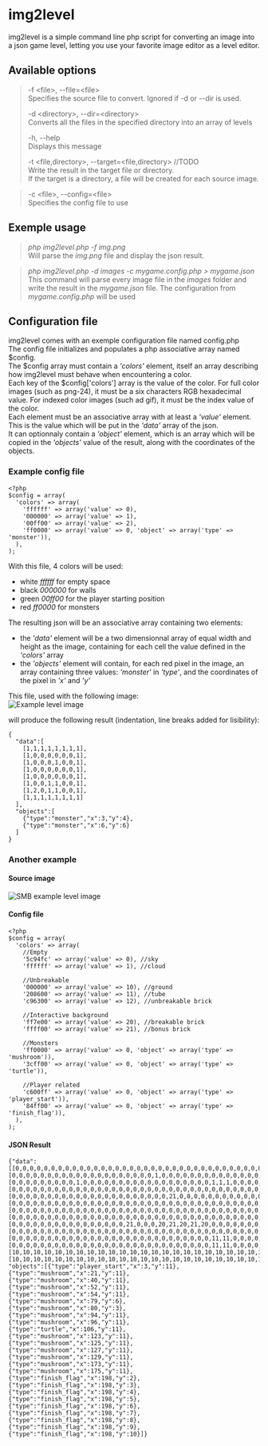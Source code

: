 img2level
=========

img2level is a simple command line php script for converting an image into a json game level, letting you use your favorite image editor as a level editor.


## Available options

> -f &lt;file>, --file=&lt;file>  
>     Specifies the source file to convert. Ignored if -d or --dir is used.
> 
> -d &lt;directory>, --dir=&lt;directory>  
>     Converts all the files in the specified directory into an array of levels
> 
> -h, --help  
>     Displays this message
> 
> -t &lt;file,directory>, --target=&lt;file,directory> //TODO  
>     Write the result in the target file or directory.  
>     If the target is a directory, a file will be created for each source image.

> -c &lt;file>, --config=&lt;file>  
>     Specifies the config file to use

## Exemple usage

> *php img2level.php -f img.png*  
Will parse the *img.png* file and display the json result.

> *php img2level.php -d images -c mygame.config.php > mygame.json*  
This command will parse every image file in the *images* folder and write the result in the *mygame.json* file.
The configuration from *mygame.config.php* will be used

## Configuration file

img2level comes with an exemple configuration file named config.php  
The config file initializes and populates a php associative array named $config.  
The $config array must contain a *'colors'* element, itself an array describing how img2level must behave when encountering a color.  
Each key of the $config['colors'] array is the value of the color. For full color images (such as png-24), it must be a six characters RGB hexadecimal value. For indexed color images (such ad gif), it must be the index value of the color.  
Each element must be an associative array with at least a *'value'* element. This is the value which will be put in the *'data'* array of the json.  
It can optionnaly contain a *'object'* element, which is an array which will be copied in the *'objects'* value of the result, along with the coordinates of the objects.

### Example config file

    <?php  
    $config = array(  
      'colors' => array(  
        'ffffff' => array('value' => 0),  
        '000000' => array('value' => 1),  
        '00ff00' => array('value' => 2),  
        'ff0000' => array('value' => 0, 'object' => array('type' => 'monster')),  
      ),  
    );

With this file, 4 colors will be used:  
- white *ffffff* for empty space
- black *000000* for walls
- green *00ff00* for the player starting position
- red *ff0000* for monsters

The resulting json will be an associative array containing two elements:  
- the *'data'* element will be a two dimensionnal array of equal width and height as the image, containing for each cell the value defined in the *'colors'* array
- the *'objects'* element will contain, for each red pixel in the image, an array containing three values: *'monster'* in *'type'*, and the coordinates of the pixel in *'x'* and *'y'*

This file, used with the following image:  
![Example level image](http://ronanl.github.com/img2level/images/example.png)

will produce the following result (indentation, line breaks added for lisibility): 

    {  
      "data":[  
        [1,1,1,1,1,1,1,1],  
        [1,0,0,0,0,0,0,1],  
        [1,0,0,0,1,0,0,1],  
        [1,0,0,0,0,0,0,1],  
        [1,0,0,0,0,0,0,1],  
        [1,0,0,1,1,0,0,1],  
        [1,2,0,1,1,0,0,1],  
        [1,1,1,1,1,1,1,1]  
      ],  
      "objects":[  
        {"type":"monster","x":3,"y":4},  
        {"type":"monster","x":6,"y":6}  
      ]  
    }  

### Another example

#### Source image
![SMB example level image](http://ronanl.github.com/img2level/examples/smb2.png)

#### Config file

    <?php
    $config = array(
      'colors' => array(
        //Empty
        '5c94fc' => array('value' => 0), //sky
        'ffffff' => array('value' => 1), //cloud

        //Unbreakable
        '000000' => array('value' => 10), //ground
        '208600' => array('value' => 11), //tube
        'c96300' => array('value' => 12), //unbreakable brick

        //Interactive background
        'ff7e00' => array('value' => 20), //breakable brick
        'ffff00' => array('value' => 21), //bonus brick

        //Monsters
        'ff0000' => array('value' => 0, 'object' => array('type' => 'mushroom')),
        '3cff00' => array('value' => 0, 'object' => array('type' => 'turtle')),

        //Player related
        'c600ff' => array('value' => 0, 'object' => array('type' => 'player_start')),
        '84ff00' => array('value' => 0, 'object' => array('type' => 'finish_flag')),
      ),
    );

#### JSON Result
    {"data":[[0,0,0,0,0,0,0,0,0,0,0,0,0,0,0,0,0,0,0,0,0,0,0,0,0,0,0,0,0,0,0,0,0,0,0,0,0,0,0,0,0,0,0,0,0,0,0,0,0,0,0,0,0,0,0,0,0,0,0,0,0,0,0,0,0,0,0,0,0,0,0,0,0,0,0,0,0,0,0,0,0,0,0,0,0,0,0,0,0,0,0,0,0,0,0,0,0,0,0,0,0,0,0,0,0,0,0,0,0,0,0,0,0,0,0,0,0,0,0,0,0,0,0,0,0,0,0,0,0,0,0,0,0,0,0,0,0,0,0,0,0,0,0,0,0,0,0,0,0,0,0,0,0,0,0,0,0,0,0,0,0,0,0,0,0,0,0,0,0,0,0,0,0,0,0,0,0,0,0,0,0,0,0,0,0,0,0,0,0,0,0,0,0,0,0,0,0,0,0,0,0,0,0,0,0,0,0,0,0,0,0],
    [0,0,0,0,0,0,0,0,0,0,0,0,0,0,0,0,0,0,0,0,1,0,0,0,0,0,0,0,0,0,0,0,0,0,0,0,0,1,1,0,0,0,0,0,0,0,0,0,0,0,0,0,0,0,0,0,0,0,0,0,0,0,0,0,0,0,0,0,1,0,0,0,0,0,0,0,0,0,0,0,0,0,0,0,0,1,1,0,0,0,0,0,0,0,0,0,0,0,0,0,0,0,0,0,0,0,0,0,0,0,0,0,0,0,0,0,1,0,0,0,0,0,0,0,0,0,0,0,0,0,0,0,0,1,1,0,0,0,0,0,0,0,0,0,0,0,0,0,0,0,0,0,0,0,0,0,0,0,0,0,0,0,0,0,1,0,0,0,0,0,0,0,0,0,0,0,0,0,0,0,0,1,1,0,0,0,0,0,0,0,0,0,0,0,0,0,0,0,0,0,0,0,0,0,0,0,0,0,0,0,0],
    [0,0,0,0,0,0,0,0,0,1,0,0,0,0,0,0,0,0,0,0,0,0,0,0,0,0,0,0,1,1,1,0,0,0,0,0,0,0,0,0,0,0,0,0,0,0,0,0,0,0,0,0,0,0,0,0,0,1,0,0,0,0,0,0,0,0,0,0,0,0,0,0,0,0,0,0,1,1,1,0,0,0,0,0,0,0,0,0,0,0,0,0,0,0,0,0,0,0,0,0,0,0,0,0,0,1,0,0,0,0,0,0,0,0,0,0,0,0,0,0,0,0,0,0,1,1,1,0,0,0,0,0,0,0,0,0,0,0,0,0,0,0,0,0,0,0,0,0,0,0,0,0,0,1,0,0,0,0,0,0,0,0,0,0,0,0,0,0,0,0,0,0,1,1,1,0,0,0,0,0,0,0,0,0,0,0,0,0,0,0,0,0,0,0,0,0,0,0,0,0,0,1,0,0,0,0,0,0,0,0,0],
    [0,0,0,0,0,0,0,0,0,0,0,0,0,0,0,0,0,0,0,0,0,0,0,0,0,0,0,0,0,0,0,0,0,0,0,0,0,0,0,0,0,0,0,0,0,0,0,0,0,0,0,0,0,0,0,0,0,0,0,0,0,0,0,0,0,0,0,0,0,0,0,0,0,0,0,0,0,0,0,0,0,0,0,0,0,0,0,0,0,0,0,0,0,0,0,0,0,0,0,0,0,0,0,0,0,0,0,0,0,0,0,0,0,0,0,0,0,0,0,0,0,0,0,0,0,0,0,0,0,0,0,0,0,0,0,0,0,0,0,0,0,0,0,0,0,0,0,0,0,0,0,0,0,0,0,0,0,0,0,0,0,0,0,0,0,0,0,0,0,0,0,0,0,0,0,0,0,0,0,0,0,0,0,0,0,0,0,0,0,0,0,0,0,0,0,0,0,0,0,0,0,0,0,0,0,0,0,0,0,0,0],
    [0,0,0,0,0,0,0,0,0,0,0,0,0,0,0,0,0,0,0,0,0,0,21,0,0,0,0,0,0,0,0,0,0,0,0,0,0,0,0,0,0,0,0,0,0,0,0,0,0,0,0,0,0,0,0,0,0,0,0,0,0,0,0,0,0,0,0,0,0,0,0,0,0,0,0,0,0,0,0,0,20,20,20,20,20,20,20,20,0,0,0,20,20,20,21,0,0,0,0,0,0,0,0,0,0,0,0,0,0,21,0,0,0,0,0,0,0,0,0,0,0,20,20,20,0,0,0,0,20,21,21,20,0,0,0,0,0,0,0,0,0,0,0,0,0,0,0,0,0,0,0,0,0,0,0,0,0,0,0,0,0,0,0,0,0,0,0,0,0,0,0,0,0,0,0,0,0,0,0,0,0,0,0,0,0,0,0,0,12,12,0,0,0,0,0,0,0,0,0,0,0,0,0,0,0,0,0,0,0,0,0],
    [0,0,0,0,0,0,0,0,0,0,0,0,0,0,0,0,0,0,0,0,0,0,0,0,0,0,0,0,0,0,0,0,0,0,0,0,0,0,0,0,0,0,0,0,0,0,0,0,0,0,0,0,0,0,0,0,0,0,0,0,0,0,0,0,0,0,0,0,0,0,0,0,0,0,0,0,0,0,0,0,0,0,0,0,0,0,0,0,0,0,0,0,0,0,0,0,0,0,0,0,0,0,0,0,0,0,0,0,0,0,0,0,0,0,0,0,0,0,0,0,0,0,0,0,0,0,0,0,0,0,0,0,0,0,0,0,0,0,0,0,0,0,0,0,0,0,0,0,0,0,0,0,0,0,0,0,0,0,0,0,0,0,0,0,0,0,0,0,0,0,0,0,0,0,0,0,0,0,0,0,0,0,0,0,0,0,0,12,12,12,0,0,0,0,0,0,0,0,0,0,0,0,0,0,0,0,0,0,0,0,0],
    [0,0,0,0,0,0,0,0,0,0,0,0,0,0,0,0,0,0,0,0,0,0,0,0,0,0,0,0,0,0,0,0,0,0,0,0,0,0,0,0,0,0,0,0,0,0,0,0,0,0,0,0,0,0,0,0,0,0,0,0,0,0,0,0,0,0,0,0,0,0,0,0,0,0,0,0,0,0,0,0,0,0,0,0,0,0,0,0,0,0,0,0,0,0,0,0,0,0,0,0,0,0,0,0,0,0,0,0,0,0,0,0,0,0,0,0,0,0,0,0,0,0,0,0,0,0,0,0,0,0,0,0,0,0,0,0,0,0,0,0,0,0,0,0,0,0,0,0,0,0,0,0,0,0,0,0,0,0,0,0,0,0,0,0,0,0,0,0,0,0,0,0,0,0,0,0,0,0,0,0,0,0,0,0,0,0,12,12,12,12,0,0,0,0,0,0,0,0,0,0,0,0,0,0,0,0,0,0,0,0,0],
    [0,0,0,0,0,0,0,0,0,0,0,0,0,0,0,0,0,0,0,0,0,0,0,0,0,0,0,0,0,0,0,0,0,0,0,0,0,0,0,0,0,0,0,0,0,0,0,0,0,0,0,0,0,0,0,0,0,0,0,0,0,0,0,0,21,0,0,0,0,0,0,0,0,0,0,0,0,0,0,0,0,0,0,0,0,0,0,0,0,0,0,0,0,0,0,0,0,0,0,0,0,0,0,0,0,0,0,0,0,0,0,0,0,0,0,0,0,0,0,0,0,0,0,0,0,0,0,0,0,0,0,0,0,0,0,0,0,0,0,0,0,0,0,0,0,0,0,0,0,0,0,0,0,0,0,0,0,0,0,0,0,0,0,0,0,0,0,0,0,0,0,0,0,0,0,0,0,0,0,0,0,0,0,0,0,12,12,12,12,12,0,0,0,0,0,0,0,0,0,0,0,0,0,20,20,20,0,0,0,0,0],
    [0,0,0,0,0,0,0,0,0,0,0,0,0,0,0,0,21,0,0,0,20,21,20,21,20,0,0,0,0,0,0,0,0,0,0,0,0,0,0,0,0,0,0,0,0,0,11,11,0,0,0,0,0,0,0,0,0,11,11,0,0,0,0,0,0,0,0,0,0,0,0,0,0,0,0,0,0,20,21,20,0,0,0,0,0,0,0,0,0,0,0,0,0,0,20,0,0,0,0,0,20,21,0,0,0,0,21,0,0,21,0,0,21,0,0,0,0,0,20,0,0,0,0,0,0,0,0,0,0,20,20,0,0,0,0,0,0,12,0,0,12,0,0,0,0,0,0,0,0,0,0,12,12,0,0,12,0,0,0,0,0,0,0,0,0,0,0,0,20,20,21,20,0,0,0,0,0,0,0,0,0,0,0,0,12,12,12,12,12,12,0,0,0,0,0,0,0,0,0,0,0,0,0,20,20,20,0,0,0,0,0],
    [0,0,0,0,0,0,0,0,0,0,0,0,0,0,0,0,0,0,0,0,0,0,0,0,0,0,0,0,0,0,0,0,0,0,0,0,0,0,11,11,0,0,0,0,0,0,11,11,0,0,0,0,0,0,0,0,0,11,11,0,0,0,0,0,0,0,0,0,0,0,0,0,0,0,0,0,0,0,0,0,0,0,0,0,0,0,0,0,0,0,0,0,0,0,0,0,0,0,0,0,0,0,0,0,0,0,0,0,0,0,0,0,0,0,0,0,0,0,0,0,0,0,0,0,0,0,0,0,0,0,0,0,0,0,0,0,12,12,0,0,12,12,0,0,0,0,0,0,0,0,12,12,12,0,0,12,12,0,0,0,0,0,0,0,0,0,0,0,0,0,0,0,0,0,0,0,0,0,0,0,0,0,0,12,12,12,12,12,12,12,0,0,0,0,0,0,0,0,0,0,0,0,20,20,20,20,20,0,0,0,0],
    [0,0,0,0,0,0,0,0,0,0,0,0,0,0,0,0,0,0,0,0,0,0,0,0,0,0,0,0,11,11,0,0,0,0,0,0,0,0,11,11,0,0,0,0,0,0,11,11,0,0,0,0,0,0,0,0,0,11,11,0,0,0,0,0,0,0,0,0,0,0,0,0,0,0,0,0,0,0,0,0,0,0,0,0,0,0,0,0,0,0,0,0,0,0,0,0,0,0,0,0,0,0,0,0,0,0,0,0,0,0,0,0,0,0,0,0,0,0,0,0,0,0,0,0,0,0,0,0,0,0,0,0,0,0,0,12,12,12,0,0,12,12,12,0,0,0,0,0,0,12,12,12,12,0,0,12,12,12,0,0,0,0,0,11,11,0,0,0,0,0,0,0,0,0,0,0,0,0,0,11,11,0,12,12,12,12,12,12,12,12,0,0,0,0,0,0,0,0,0,0,0,0,20,20,20,20,20,0,0,0,0],
    [0,0,0,0,0,0,0,0,0,0,0,0,0,0,0,0,0,0,0,0,0,0,0,0,0,0,0,0,11,11,0,0,0,0,0,0,0,0,11,11,0,0,0,0,0,0,11,11,0,0,0,0,0,0,0,0,0,11,11,0,0,0,0,0,0,0,0,0,0,0,0,0,0,0,0,0,0,0,0,0,0,0,0,0,0,0,0,0,0,0,0,0,0,0,0,0,0,0,0,0,0,0,0,0,0,0,0,0,0,0,0,0,0,0,0,0,0,0,0,0,0,0,0,0,0,0,0,0,0,0,0,0,0,0,12,12,12,12,0,0,12,12,12,12,0,0,0,0,12,12,12,12,12,0,0,12,12,12,12,0,0,0,0,11,11,0,0,0,0,0,0,0,0,0,0,0,0,0,0,11,11,12,12,12,12,12,12,12,12,12,0,0,0,0,0,0,0,0,12,0,0,0,20,20,20,20,20,0,0,0,0],
    [10,10,10,10,10,10,10,10,10,10,10,10,10,10,10,10,10,10,10,10,10,10,10,10,10,10,10,10,10,10,10,10,10,10,10,10,10,10,10,10,10,10,10,10,10,10,10,10,10,10,10,10,10,10,10,10,10,10,10,10,10,10,10,10,10,10,10,10,10,0,0,10,10,10,10,10,10,10,10,10,10,10,10,10,10,10,0,0,0,10,10,10,10,10,10,10,10,10,10,10,10,10,10,10,10,10,10,10,10,10,10,10,10,10,10,10,10,10,10,10,10,10,10,10,10,10,10,10,10,10,10,10,10,10,10,10,10,10,10,10,10,10,10,10,10,10,10,10,10,10,10,10,10,0,0,10,10,10,10,10,10,10,10,10,10,10,10,10,10,10,10,10,10,10,10,10,10,10,10,10,10,10,10,10,10,10,10,10,10,10,10,10,10,10,10,10,10,10,10,10,10,10,10,10,10,10,10,10,10,10,10],
    [10,10,10,10,10,10,10,10,10,10,10,10,10,10,10,10,10,10,10,10,10,10,10,10,10,10,10,10,10,10,10,10,10,10,10,10,10,10,10,10,10,10,10,10,10,10,10,10,10,10,10,10,10,10,10,10,10,10,10,10,10,10,10,10,10,10,10,10,10,0,0,10,10,10,10,10,10,10,10,10,10,10,10,10,10,10,0,0,0,10,10,10,10,10,10,10,10,10,10,10,10,10,10,10,10,10,10,10,10,10,10,10,10,10,10,10,10,10,10,10,10,10,10,10,10,10,10,10,10,10,10,10,10,10,10,10,10,10,10,10,10,10,10,10,10,10,10,10,10,10,10,10,10,0,0,10,10,10,10,10,10,10,10,10,10,10,10,10,10,10,10,10,10,10,10,10,10,10,10,10,10,10,10,10,10,10,10,10,10,10,10,10,10,10,10,10,10,10,10,10,10,10,10,10,10,10,10,10,10,10,10]],
    "objects":[{"type":"player_start","x":3,"y":11},
    {"type":"mushroom","x":21,"y":11},
    {"type":"mushroom","x":40,"y":11},
    {"type":"mushroom","x":52,"y":11},
    {"type":"mushroom","x":54,"y":11},
    {"type":"mushroom","x":79,"y":6},
    {"type":"mushroom","x":80,"y":3},
    {"type":"mushroom","x":94,"y":11},
    {"type":"mushroom","x":96,"y":11},
    {"type":"turtle","x":106,"y":11},
    {"type":"mushroom","x":123,"y":11},
    {"type":"mushroom","x":125,"y":11},
    {"type":"mushroom","x":127,"y":11},
    {"type":"mushroom","x":129,"y":11},
    {"type":"mushroom","x":173,"y":11},
    {"type":"mushroom","x":175,"y":11},
    {"type":"finish_flag","x":198,"y":2},
    {"type":"finish_flag","x":198,"y":3},
    {"type":"finish_flag","x":198,"y":4},
    {"type":"finish_flag","x":198,"y":5},
    {"type":"finish_flag","x":198,"y":6},
    {"type":"finish_flag","x":198,"y":7},
    {"type":"finish_flag","x":198,"y":8},
    {"type":"finish_flag","x":198,"y":9},
    {"type":"finish_flag","x":198,"y":10}]}
